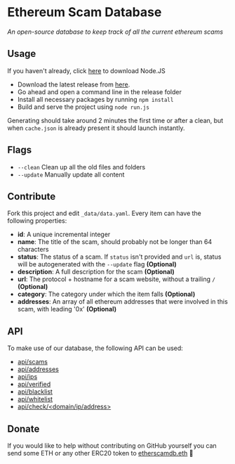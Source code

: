 # Ethereum Scam Database

*An open-source database to keep track of all the current ethereum scams*

## Usage

If you haven't already, click [here](https://nodejs.org/en/download/) to download Node.JS

- Download the latest release from [here](https://github.com/MrLuit/EtherScamDB/archive/master.zip).
- Go ahead and open a command line in the release folder
- Install all necessary packages by running ```npm install```
- Build and serve the project using `node run.js`

Generating should take around 2 minutes the first time or after a clean, but when `cache.json` is already present it should launch instantly.

## Flags

- `--clean` Clean up all the old files and folders
- `--update` Manually update all content

## Contribute

Fork this project and edit `_data/data.yaml`. Every item can have the following properties:

- **id**: A unique incremental integer
- **name**: The title of the scam, should probably not be longer than 64 characters
- **status**: The status of a scam. If `status` isn't provided and `url` is, status will be autogenerated with the `--update` flag  **(Optional)**
- **description**: A full description for the scam **(Optional)**
- **url**: The protocol + hostname for a scam website, without a trailing `/` **(Optional)**
- **category**: The category under which the item falls **(Optional)**
- **addresses**: An array of all ethereum addresses that were involved in this scam, with leading '0x'  **(Optional)**

## API

To make use of our database, the following API can be used:

- [api/scams](https://etherscamdb.info/api/scams/)
- [api/addresses](https://etherscamdb.info/api/addresses/)
- [api/ips](https://etherscamdb.info/api/ips/)
- [api/verified](https://etherscamdb.info/api/verified/)
- [api/blacklist](https://etherscamdb.info/api/blacklist/)
- [api/whitelist](https://etherscamdb.info/api/whitelist/)
- [api/check/<domain/ip/address>](https://etherscamdb.info/api/check/myetherwallet.com)

## Donate

If you would like to help without contributing on GitHub yourself you can send some ETH or any other ERC20 token to [etherscamdb.eth](https://etherscan.io/address/etherscamdb.eth) :clap: